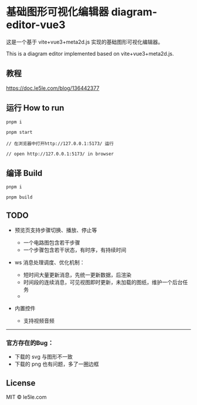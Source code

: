 # 基础图形可视化编辑器 diagram-editor-vue3

这是一个基于 vite+vue3+meta2d.js 实现的基础图形可视化编辑器。

This is a diagram editor implemented based on vite+vue3+meta2d.js.

## 教程

https://doc.le5le.com/blog/136442377

## 运行 How to run

```
pnpm i

pnpm start

// 在浏览器中打开http://127.0.0.1:5173/ 运行

// open http://127.0.0.1:5173/ in browser

```

## 编译 Build

```
pnpm i

pnpm build

```

## TODO

- 预览页支持步骤切换、播放、停止等  
  * 一个电路图包含若干步骤
  * 一个步骤包含若干状态，有时序，有持续时间

- ws 消息处理调度、优化机制：
  * 短时间大量更新消息，先统一更新数据，后渲染
  * 时间段的连续消息，可见视图即时更新，未加载的图纸，维护一个后台任务
  * 

- 内置控件
  * 支持视频音频

-------
### 官方存在的Bug：
- 下载的 svg 与图形不一致
- 下载的 png 也有问题，多了一圈边框

## License

MIT © le5le.com
